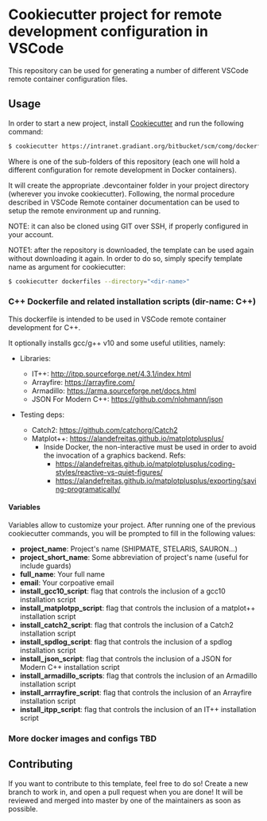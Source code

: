# Cookiecutter project for remote development configuration in VSCode

This repository can be used for generating a number of different VSCode remote container
configuration files.

## Usage

In order to start a new project, install [Cookiecutter](https://cookiecutter.readthedocs.io/en/latest/) and run the following command:

```bash
$ cookiecutter https://intranet.gradiant.org/bitbucket/scm/comg/dockerfiles.git --directory="<dir-name>"
```

Where <dir-name>is one of the sub-folders of this repository (each one will hold a different configuration for remote development in Docker containers).

It will create the appropriate .devcontainer folder in your project directory (wherever you invoke
cookiecutter). Following, the normal procedure described in VSCode Remote container documentation
can be used to setup the remote environment up and running.

NOTE: it can also be cloned using GIT over SSH, if properly configured in your account.

NOTE1: after the repository is downloaded, the template can be used again without downloading it
again. In order to do so, simply specify template name as argument for cookiecutter:

```bash
$ cookiecutter dockerfiles --directory="<dir-name>"
```

### C++ Dockerfile and related installation scripts (dir-name: C++)

This dockerfile is intended to be used in VSCode remote container development for C++.

It optionally installs gcc/g++ v10 and some useful utilities, namely:

- Libraries:
    - IT++: http://itpp.sourceforge.net/4.3.1/index.html
    - Arrayfire: https://arrayfire.com/
    - Armadillo: https://arma.sourceforge.net/docs.html
    - JSON For Modern C++: https://github.com/nlohmann/json

- Testing deps:
    - Catch2: https://github.com/catchorg/Catch2
    - Matplot++: https://alandefreitas.github.io/matplotplusplus/
        - Inside Docker, the non-interactive must be used in order to avoid the invocation of a graphics
          backend. Refs:
            - https://alandefreitas.github.io/matplotplusplus/coding-styles/reactive-vs-quiet-figures/
            - https://alandefreitas.github.io/matplotplusplus/exporting/saving-programatically/

#### Variables

Variables allow to customize your project. After running one of the previous cookiecutter commands,
you will be prompted to fill in the following values:

- **project_name**: Project's name (SHIPMATE, STELARIS, SAURON...)
- **project_short_name**: Some abbreviation of project's name (useful for include guards)
- **full_name**: Your full name
- **email**: Your corpoative email
- **install_gcc10_script**: flag that controls the inclusion of a gcc10 installation script
- **install_matplotpp_script**: flag that controls the inclusion of a matplot++ installation script
- **install_catch2_script**: flag that controls the inclusion of a Catch2 installation script
- **install_spdlog_script**: flag that controls the inclusion of a spdlog installation script
- **install_json_script**: flag that controls the inclusion of a JSON for Modern C++ installation script
- **install_armadillo_scripts**: flag that controls the inclusion of an Armadillo installation script
- **install_arrrayfire_script**: flag that controls the inclusion of an Arrayfire installation script
- **install_itpp_script**: flag that controls the inclusion of an IT++ installation script

### More docker images and configs TBD

## Contributing

If you want to contribute to this template, feel free to do so! Create a new branch to work in, and
open a pull request when you are done! It will be reviewed and merged into master by one of the
maintainers as soon as possible.